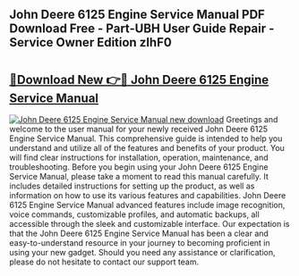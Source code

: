 ## John Deere 6125 Engine Service Manual PDF Download Free - Part-UBH User Guide Repair - Service Owner Edition zIhF0

# <h2><a href="http://bc89420.oget.top/?id=John+Deere+6125+Engine+Service+Manual">🔗Download New 👉🔴 John Deere 6125 Engine Service Manual</a></h2>

[![John Deere 6125 Engine Service Manual new download](https://i.imgur.com/5g1atiW.png)](http://bc89420.oget.top/?id=John+Deere+6125+Engine+Service+Manual)
Greetings and welcome to the user manual for your newly received John Deere 6125 Engine Service Manual. This comprehensive guide is intended to help you understand and utilize all of the features and benefits of your product. You will find clear instructions for installation, operation, maintenance, and troubleshooting. Before you begin using your John Deere 6125 Engine Service Manual, please take a moment to read this manual carefully. It includes detailed instructions for setting up the product, as well as information on how to use its various features and capabilities. John Deere 6125 Engine Service Manual advanced features include image recognition, voice commands, customizable profiles, and automatic backups, all accessible through the sleek and customizable interface. Our expectation is that the John Deere 6125 Engine Service Manual has been a clear and easy-to-understand resource in your journey to becoming proficient in using your new gadget. Should you need any assistance or clarification, please do not hesitate to contact our support team.
